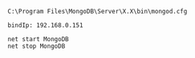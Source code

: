     C:\Program Files\MongoDB\Server\X.X\bin\mongod.cfg
    
    bindIp: 192.168.0.151
    
    net start MongoDB
    net stop MongoDB

